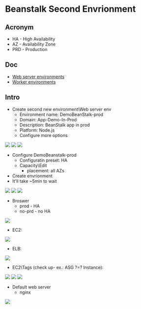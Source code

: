 # Beanstalk Second Envrionment

## Acronym
* HA - High Availability
* AZ - Availability Zone
* PRD - Production

## Doc
* [Web server environments](https://docs.aws.amazon.com/elasticbeanstalk/latest/dg/concepts-webserver.html?icmpid=docs_elasticbeanstalk_console)
* [Worker environments](https://docs.aws.amazon.com/elasticbeanstalk/latest/dg/concepts-worker.html?icmpid=docs_elasticbeanstalk_console)

## Intro
* Create second new environment\Web server env
    * Environment name: DemoBeanStalk-prod
    * Domain: App-Demo-In-Prod
    * Description: BeanStalk app in prod
    * Platform: Node.js
    * Configure more options

[<img src="https://i.imgur.com/mRu6Hye.png">](https://i.imgur.com/mRu6Hye.png)
[<img src="https://i.imgur.com/RWhAsDO.png">](https://i.imgur.com/RWhAsDO.png)
[<img src="https://i.imgur.com/SXXy72Z.png">](https://i.imgur.com/SXXy72Z.png)

* Configure DemoBeanstalk-prod
    * Configuratin preset: HA
    * Capacity\Edit
        * placement: all AZs
* Create envrionment
* It'll take ~5min to wait
        
[<img src="https://i.imgur.com/9Jnwtay.png">](https://i.imgur.com/9Jnwtay.png)
[<img src="https://i.imgur.com/CpDDcUF.png">](https://i.imgur.com/CpDDcUF.png)
[<img src="https://i.imgur.com/cRPwZiw.png">](https://i.imgur.com/cRPwZiw.png)

* Broswer
  * prod - HA
  * no-prd - no HA
  
[<img src="https://i.imgur.com/gHKRxvP.png">](https://i.imgur.com/gHKRxvP.png)

* EC2:

[<img src="https://i.imgur.com/f5swro0.png">](https://i.imgur.com/f5swro0.png)

* ELB:

[<img src="https://i.imgur.com/SGHihBc.png">](https://i.imgur.com/SGHihBc.png)

* EC2\Tags (check up- ex.: ASG ?=? Instance):

[<img src="https://i.imgur.com/q2T1vM4.png">](https://i.imgur.com/q2T1vM4.png)
[<img src="https://i.imgur.com/dh0HSJI.png">](https://i.imgur.com/dh0HSJI.png)
[<img src="https://i.imgur.com/SZ6XLTh.png">](https://i.imgur.com/SZ6XLTh.png)

* Default web server
     * nginx
      
[<img src="https://i.imgur.com/G9N2TzW.png">](https://i.imgur.com/G9N2TzW.png)
